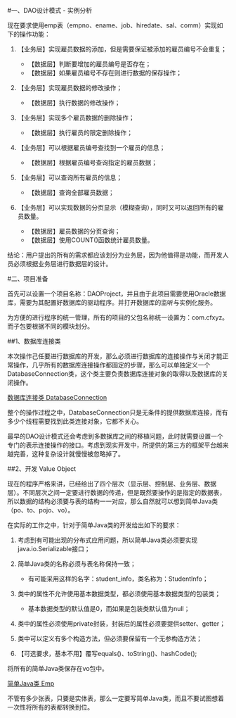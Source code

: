 #一、DAO设计模式 - 实例分析

现在要求使用emp表（empno、ename、job、hiredate、sal、comm）实现如下的操作功能：

1. 【业务层】实现雇员数据的添加，但是需要保证被添加的雇员编号不会重复； 
    * 【数据层】判断要增加的雇员编号是否存在； 
    * 【数据层】如果雇员编号不存在则进行数据的保存操作； 

2. 【业务层】实现雇员数据的修改操作； 
    * 【数据层】执行数据的修改操作； 

3. 【业务层】实现多个雇员数据的删除操作； 
    * 【数据层】执行雇员的限定删除操作； 

4. 【业务层】可以根据雇员编号查找到一个雇员的信息； 
    * 【数据层】根据雇员编号查询指定的雇员数据； 

5. 【业务层】可以查询所有雇员的信息； 
    * 【数据层】查询全部雇员数据； 

6. 【业务层】可以实现数据的分页显示（模糊查询），同时又可以返回所有的雇员数量。 
    * 【数据层】雇员数据的分页查询； 
    * 【数据层】使用COUNT()函数统计雇员数量。 
    
结论：用户提出的所有的需求都应该划分为业务层，因为他值得是功能，而开发人员必须根据业务层进行数据层的设计。


#二、项目准备

首先可以设置一个项目名称：DAOProject，并且由于此项目需要使用Oracle数据库，需要为其配置好数据库的驱动程序。并打开数据库的监听与实例化服务。

为方便的进行程序的统一管理，所有的项目的父包名称统一设置为：com.cfxyz。而子包要根据不同的模块划分。

##1、数据库连接类

本次操作己任要进行数据库的开发，那么必须进行数据库的连接操作与关闭才能正常操作，几乎所有的数据库连接操作都固定的步骤，那么可以单独定义一个DatabaseConnection类，这个类主要负责数据库连接对象的取得以及数据库的关闭操作。

[数据库连接类 DatabaseConnection](https://github.com/cforth/codefarm/blob/master/javademo/DAOProject/DatabaseConnection.java)

整个的操作过程之中，DatabaseConnection只是无条件的提供数据库连接，而有多少个线程需要找到此类连接对象，它都不关心。

最早的DAO设计模式还会考虑到多数据库之间的移植问题，此时就需要设置一个专门的表示连接操作的接口。考虑到现实开发中，所提供的第三方的框架平台越来越完善，这种复杂设计就慢慢被忽略掉了。  

##2、开发 Value Object

现在的程序严格来讲，已经给出了四个层次（显示层、控制层、业务层、数据层）。不同层次之间一定要进行数据的传递，但是既然要操作的是指定的数据表，所以数据的结构必须要与表的结构一一对应，那么自然就可以想到简单Java类（po、to、pojo、vo）。

在实际的工作之中，针对于简单Java类的开发给出如下的要求：

1. 考虑到有可能出现的分布式应用问题，所以简单Java类必须要实现java.io.Serializable接口；

2. 简单Java类的名称必须与表名称保持一致；   
	* 有可能采用这样的名字：student_info，类名称为：StudentInfo；  
	
3. 类中的属性不允许使用基本数据类型，都必须使用基本数据类型的包装类；  
	* 基本数据类型的默认值是0，而如果是包装类默认值为null；  

4. 类中的属性必须使用private封装，封装后的属性必须要提供setter、getter；   

5. 类中可以定义有多个构造方法，但必须要保留有一个无参构造方法；

6. 【可选要求，基本不用】覆写equals()、toString()、hashCode();  

将所有的简单Java类保存在vo包中。

[简单Java类 Emp](https://github.com/cforth/codefarm/blob/master/javademo/DAOProject/Emp.java)

不管有多少张表，只要是实体表，那么一定要写简单Java类，而且不要试图想着一次性将所有的表都转换到位。

